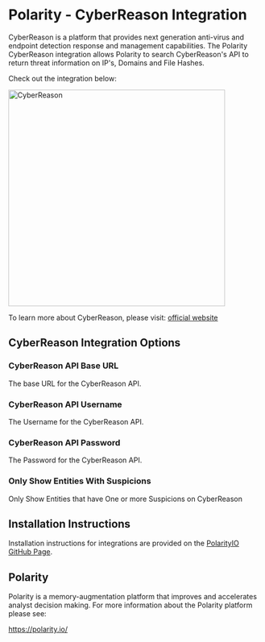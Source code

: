 # Polarity - CyberReason Integration

CyberReason is a platform that provides next generation anti-virus and endpoint detection response and management capabilities.
The Polarity CyberReason integration allows Polarity to search CyberReason's API to return threat information on IP's, Domains and File Hashes.

Check out the integration below:

<img width="430" alt="CyberReason" src="https://user-images.githubusercontent.com/58269952/71111751-a88bde00-218f-11ea-8347-17355f38146c.png">

To learn more about CyberReason, please visit: [official website](https://www.cybereason.com/)


## CyberReason Integration Options

### CyberReason API Base URL
The base URL for the CyberReason API.

### CyberReason API Username
The Username for the CyberReason API.

### CyberReason API Password
The Password for the CyberReason API.

### Only Show Entities With Suspicions
Only Show Entities that have One or more Suspicions on CyberReason

## Installation Instructions

Installation instructions for integrations are provided on the [PolarityIO GitHub Page](https://polarityio.github.io/).

## Polarity

Polarity is a memory-augmentation platform that improves and accelerates analyst decision making.  For more information about the Polarity platform please see:

https://polarity.io/

